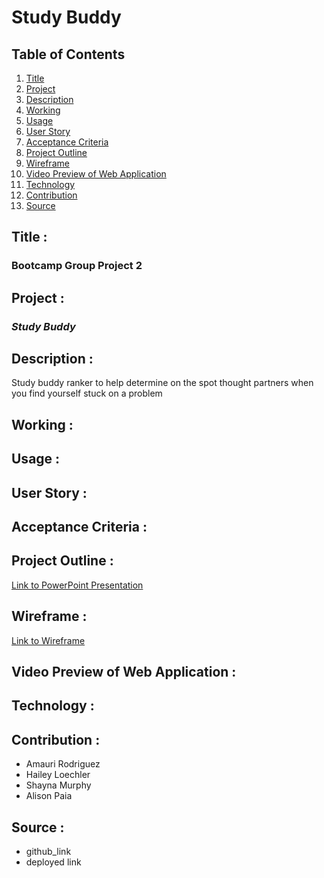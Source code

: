# Study Buddy

## Table of Contents
1. [Title](#title)
2. [Project](#project)
3. [Description](#description)
4. [Working](#working)
5. [Usage](#usage)
6. [User Story](#user-story)
7. [Acceptance Criteria](#acceptance-criteria)
8. [Project Outline](#project-outline)
9. [Wireframe](#wireframe)
10. [Video Preview of Web Application](#video-preview-of-web-application)
11. [Technology](#technology)
12. [Contribution](#contribution)
13. [Source](#source)

## Title :
### Bootcamp Group Project 2

## Project :
### *Study Buddy*

## Description :
Study buddy ranker to help determine on the spot thought partners when you find yourself stuck on a problem

## Working :


## Usage :


## User Story :


## Acceptance Criteria :


## Project Outline :
[Link to PowerPoint Presentation](https://docs.google.com/presentation/d/1gnFSSOc5K2J--LOBNMothA58R_RVDVpnhloqP7Q0dlU/edit?usp=sharing)

## Wireframe :
[Link to Wireframe](https://www.figma.com/file/ecH6V9VV64Y8h0Zg77uk92/Untitled?node-id=0%3A1&t=cGEf3qLriIdzacSN-1)

## Video Preview of Web Application :


## Technology :
  

## Contribution :
- Amauri Rodriguez
- Hailey Loechler
- Shayna Murphy
- Alison Paia

## Source :
- github_link
- deployed link
